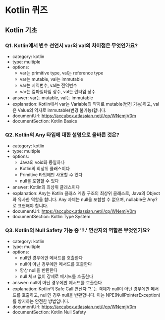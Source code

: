 # Kotlin 퀴즈

## Kotlin 기초

### Q1. Kotlin에서 변수 선언시 var와 val의 차이점은 무엇인가요?

- category: kotlin
- type: multiple
- options:
  - var는 primitive type, val는 reference type
  - var는 mutable, val는 immutable
  - var는 지역변수, val는 전역변수
  - var는 컴파일타임 상수, val는 런타임 상수
- answer: var는 mutable, val는 immutable
- explanation: Kotlin에서 var는 Variable의 약자로 mutable(변경 가능)하고, val은 Value의 약자로 immutable(변경 불가능)합니다.
- documentUrl: https://accubox.atlassian.net/l/cp/WNemjV0m
- documentSection: Kotlin Basics

### Q2. Kotlin의 Any 타입에 대한 설명으로 올바른 것은?

- category: kotlin
- type: multiple
- options:
  - Java의 void와 동일하다
  - Kotlin의 최상위 클래스이다
  - Primitive 타입에만 사용할 수 있다
  - null을 포함할 수 있다
- answer: Kotlin의 최상위 클래스이다
- explanation: Any는 Kotlin 클래스 계층 구조의 최상위 클래스로, Java의 Object와 유사한 역할을 합니다. Any 자체는 null을 포함할 수 없으며, nullable은 Any?로 표현해야 합니다.
- documentUrl: https://accubox.atlassian.net/l/cp/WNemjV0m
- documentSection: Kotlin Type System

### Q3. Kotlin의 Null Safety 기능 중 '?.' 연산자의 역할은 무엇인가요?

- category: kotlin
- type: multiple
- options:
  - null인 경우에만 메서드를 호출한다
  - null이 아닌 경우에만 메서드를 호출한다
  - 항상 null을 반환한다
  - null 체크 없이 강제로 메서드를 호출한다
- answer: null이 아닌 경우에만 메서드를 호출한다
- explanation: Kotlin의 Safe Call 연산자 '?.'는 객체가 null이 아닌 경우에만 메서드를 호출하고, null인 경우 null을 반환합니다. 이는 NPE(NullPointerException)를 방지하는 안전한 방법입니다.
- documentUrl: https://accubox.atlassian.net/l/cp/WNemjV0m
- documentSection: Kotlin Null Safety 